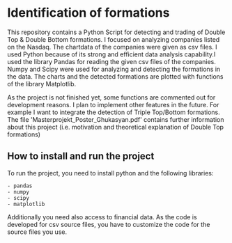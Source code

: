 # Identification of formations

This repository contains a Python Script for detecting and trading of Double Top & Double Bottom formations. I focused on analyzing companies listed on the Nasdaq. The chartdata of the companies were given as csv files.
I used Python because of its strong and efficient data analysis capability.I used the library Pandas for reading the given csv files of the companies. Numpy and Scipy were used for analyzing and detecting the formations in the data. The charts and the detected formations are plotted with functions of the library Matplotlib.  


As the project is not finished yet, some functions are commented out for development reasons.
I plan to implement other features in the future. For example I want to integrate the detection of Triple Top/Bottom formations.
The file 'Masterprojekt_Poster_Ghukasyan.pdf' contains further information about this project (i.e. motivation and theoretical explanation of Double Top formations)

## How to install and run the project

To run the project, you need to install python and the following libraries:  

    - pandas  
    - numpy  
    - scipy  
    - matplotlib  
    
Additionally you need also access to financial data. As the code is developed for csv source files, you have to customize the code for the source files you use.
